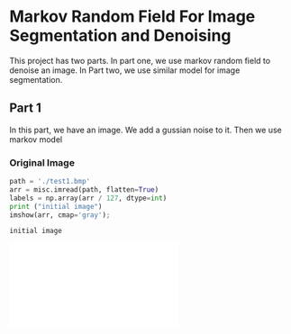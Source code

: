# Markov Random Field For Image Segmentation and Denoising
This project has two parts. In part one, we use markov random field to denoise an image. In Part two, we use similar model for image segmentation. 

## Part 1
In this part, we have an image. We add a gussian noise to it. Then we use markov model

### Original Image



```python
path = './test1.bmp'
arr = misc.imread(path, flatten=True)
labels = np.array(arr / 127, dtype=int)
print ("initial image")
imshow(arr, cmap='gray');
```

    initial image
    


![md](README/README.md)

